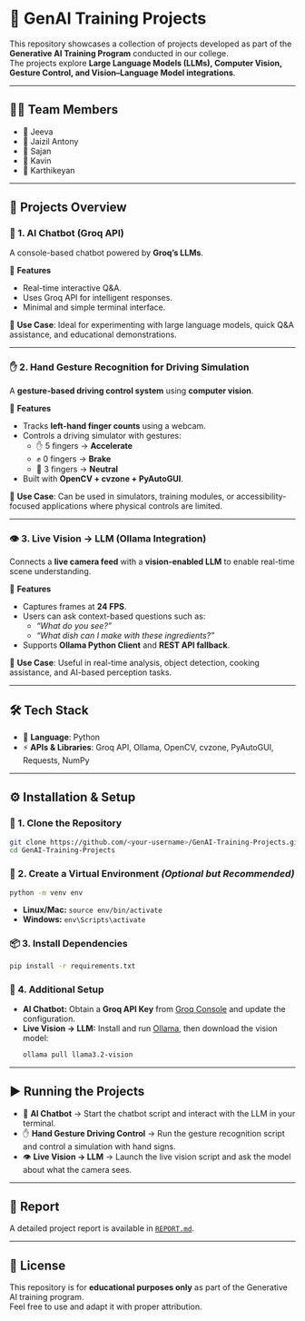 # 🚀 GenAI Training Projects  

This repository showcases a collection of projects developed as part of the **Generative AI Training Program** conducted in our college.  
The projects explore **Large Language Models (LLMs), Computer Vision, Gesture Control, and Vision–Language Model integrations**.  

---

## 👨‍💻 Team Members  
- 👤 Jeeva  
- 👤 Jaizil Antony  
- 👤 Sajan  
- 👤 Kavin  
- 👤 Karthikeyan  

---

## 📂 Projects Overview  

### 🤖 1. AI Chatbot (Groq API)  
A console-based chatbot powered by **Groq’s LLMs**.  

🔹 **Features**  
- Real-time interactive Q&A.  
- Uses Groq API for intelligent responses.  
- Minimal and simple terminal interface.  

📌 **Use Case**: Ideal for experimenting with large language models, quick Q&A assistance, and educational demonstrations.  

---

### ✋ 2. Hand Gesture Recognition for Driving Simulation  
A **gesture-based driving control system** using **computer vision**.  

🔹 **Features**  
- Tracks **left-hand finger counts** using a webcam.  
- Controls a driving simulator with gestures:  
  - ✋ 5 fingers → **Accelerate**  
  - ✊ 0 fingers → **Brake**  
  - 🤟 3 fingers → **Neutral**  
- Built with **OpenCV + cvzone + PyAutoGUI**.  

📌 **Use Case**: Can be used in simulators, training modules, or accessibility-focused applications where physical controls are limited.  

---

### 👁️ 3. Live Vision → LLM (Ollama Integration)  
Connects a **live camera feed** with a **vision-enabled LLM** to enable real-time scene understanding.  

🔹 **Features**  
- Captures frames at **24 FPS**.  
- Users can ask context-based questions such as:  
  - *“What do you see?”*  
  - *“What dish can I make with these ingredients?”*  
- Supports **Ollama Python Client** and **REST API fallback**.  

📌 **Use Case**: Useful in real-time analysis, object detection, cooking assistance, and AI-based perception tasks.  

---

## 🛠️ Tech Stack  
- 🐍 **Language**: Python  
- ⚡ **APIs & Libraries**: Groq API, Ollama, OpenCV, cvzone, PyAutoGUI, Requests, NumPy  

---

## ⚙️ Installation & Setup  

### 🔽 1. Clone the Repository  
```bash
git clone https://github.com/<your-username>/GenAI-Training-Projects.git
cd GenAI-Training-Projects
```

### 🌱 2. Create a Virtual Environment *(Optional but Recommended)*  
```bash
python -m venv env
```
- **Linux/Mac:** `source env/bin/activate`  
- **Windows:** `env\Scripts\activate`  

### 📦 3. Install Dependencies  
```bash
pip install -r requirements.txt
```

### 🔑 4. Additional Setup  
- **AI Chatbot:** Obtain a **Groq API Key** from [Groq Console](https://console.groq.com/) and update the configuration.  
- **Live Vision → LLM:** Install and run [Ollama](https://ollama.ai), then download the vision model:  
  ```bash
  ollama pull llama3.2-vision
  ```  

---

## ▶️ Running the Projects  

- 🤖 **AI Chatbot** → Start the chatbot script and interact with the LLM in your terminal.  
- ✋ **Hand Gesture Driving Control** → Run the gesture recognition script and control a simulation with hand signs.  
- 👁️ **Live Vision → LLM** → Launch the live vision script and ask the model about what the camera sees.  

---

## 📘 Report  
A detailed project report is available in [`REPORT.md`](./REPORT.md).  

---

## 📜 License  
This repository is for **educational purposes only** as part of the Generative AI training program.  
Feel free to use and adapt it with proper attribution.  
